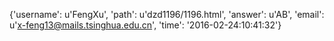 {'username': u'FengXu', 'path': u'dzd1196/1196.html', 'answer': u'AB', 'email': u'x-feng13@mails.tsinghua.edu.cn', 'time': '2016-02-24:10:41:32'}